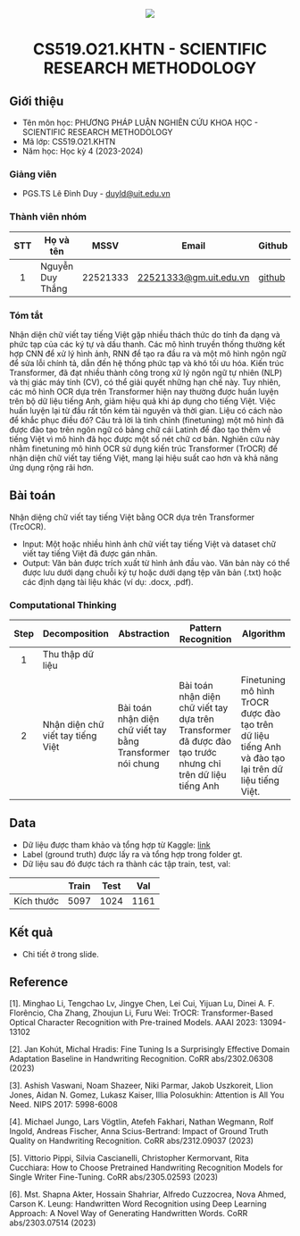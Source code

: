<p align="center">
  <a href="https://www.uit.edu.vn/"><img src="https://www.uit.edu.vn/sites/vi/files/banner.png"></a>
<h1 align="center"><b>CS519.O21.KHTN - SCIENTIFIC RESEARCH METHODOLOGY</b></h1>

## Giới thiệu
* Tên môn học: PHƯƠNG PHÁP LUẬN NGHIÊN CỨU KHOA HỌC - SCIENTIFIC RESEARCH METHODOLOGY
* Mã lớp: CS519.O21.KHTN
* Năm học: Học kỳ 4 (2023-2024)

### Giảng viên
* PGS.TS Lê Đình Duy - duyld@uit.edu.vn

### Thành viên nhóm

| STT | Họ và tên | MSSV | Email | Github |
| :---: | --- | --- | --- | --- |
| 1 | Nguyễn Duy Thắng | 22521333 | 22521333@gm.uit.edu.vn | [github](https://github.com/DyThen-Kumo) |

### Tóm tắt
Nhận diện chữ viết tay tiếng Việt gặp nhiều thách thức do tính đa dạng và phức tạp của các ký tự và dấu thanh. Các mô hình truyền thống thường kết hợp CNN để xử lý hình ảnh, RNN để tạo ra đầu ra và một mô hình ngôn ngữ để sửa lỗi chính tả, dẫn đến hệ thống phức tạp và khó tối ưu hóa. Kiến trúc Transformer, đã đạt nhiều thành công trong xử lý ngôn ngữ tự nhiên (NLP) và thị giác máy tính (CV), có thể giải quyết những hạn chế này. Tuy nhiên, các mô hình OCR dựa trên Transformer hiện nay thường được huấn luyện trên bộ dữ liệu tiếng Anh, giảm hiệu quả khi áp dụng cho tiếng Việt. Việc huấn luyện lại từ đầu rất tốn kém tài nguyên và thời gian. Liệu có cách nào để khắc phục điều đó? Câu trả lời là tinh chỉnh (finetuning) một mô hình đã được đào tạo trên ngôn ngữ có bảng chữ cái Latinh để đào tạo thêm về tiếng Việt vì mô hình đã học được một số nét chữ cơ bản. Nghiên cứu này nhằm finetuning mô hình OCR sử dụng kiến trúc Transformer (TrOCR) để nhận diện chữ viết tay tiếng Việt, mang lại hiệu suất cao hơn và khả năng ứng dụng rộng rãi hơn.

## Bài toán
Nhận diệng chữ viết tay tiếng Việt bằng OCR dựa trên Transformer (TrcOCR).
- Input: Một hoặc nhiều hình ảnh chữ viết tay tiếng Việt và dataset chữ viết tay tiếng Việt đã được gán nhãn.
- Output: Văn bản được trích xuất từ hình ảnh đầu vào. Văn bản này có thể được lưu dưới dạng chuỗi ký tự hoặc dưới dạng tệp văn bản (.txt) hoặc các định dạng tài liệu khác (ví dụ: .docx, .pdf).
### Computational Thinking

| Step | Decomposition | Abstraction | Pattern Recognition | Algorithm |
| :---: | --- | --- | --- | ---|
| 1 | Thu thập dữ liệu |  |  |  |
| 2 | Nhận diện chữ viết tay tiếng Việt | Bài toán nhận diện chữ viết tay bằng Transformer nói chung | Bài toán nhận diện chữ viết tay dựa trên Transformer đã được đào tạo trước nhưng chỉ trên dữ liệu tiếng Anh | Finetuning mô hình TrOCR được đào tạo trên dữ liệu tiếng Anh và đào tạo lại trên dữ liệu tiếng Việt. |

## Data
* Dữ liệu được tham khảo và tổng hợp từ Kaggle: [link](https://www.kaggle.com/datasets/ducthinhhust/vietocr)
* Label (ground truth) được lấy ra và tổng hợp trong folder gt.
* Dữ liệu sau đó được tách ra thành các tập train, test, val:

|  | Train | Test | Val |
| :---: | --- | --- | --- |
| Kích thước | 5097 | 1024 | 1161 |

## Kết quả
* Chi tiết ở trong slide.

## Reference
[1]. Minghao Li, Tengchao Lv, Jingye Chen, Lei Cui, Yijuan Lu, Dinei A. F. Florêncio, Cha Zhang, Zhoujun Li, Furu Wei:
TrOCR: Transformer-Based Optical Character Recognition with Pre-trained Models. AAAI 2023: 13094-13102

[2]. Jan Kohút, Michal Hradis:
Fine Tuning Is a Surprisingly Effective Domain Adaptation Baseline in Handwriting Recognition. CoRR abs/2302.06308 (2023)

[3]. Ashish Vaswani, Noam Shazeer, Niki Parmar, Jakob Uszkoreit, Llion Jones, Aidan N. Gomez, Lukasz Kaiser, Illia Polosukhin:
Attention is All You Need. NIPS 2017: 5998-6008

[4]. Michael Jungo, Lars Vögtlin, Atefeh Fakhari, Nathan Wegmann, Rolf Ingold, Andreas Fischer, Anna Scius-Bertrand:
Impact of Ground Truth Quality on Handwriting Recognition. CoRR abs/2312.09037 (2023)

[5]. Vittorio Pippi, Silvia Cascianelli, Christopher Kermorvant, Rita Cucchiara:
How to Choose Pretrained Handwriting Recognition Models for Single Writer Fine-Tuning. CoRR abs/2305.02593 (2023)

[6]. Mst. Shapna Akter, Hossain Shahriar, Alfredo Cuzzocrea, Nova Ahmed, Carson K. Leung:
Handwritten Word Recognition using Deep Learning Approach: A Novel Way of Generating Handwritten Words. CoRR abs/2303.07514 (2023)
